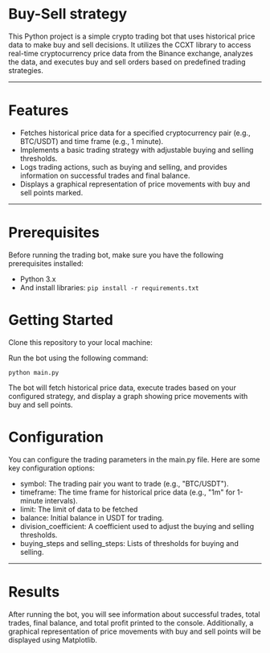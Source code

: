# Buy-Sell strategy

This Python project is a simple crypto trading bot that uses historical price data to make buy and sell decisions. It utilizes the CCXT library to access real-time cryptocurrency price data from the Binance exchange, analyzes the data, and executes buy and sell orders based on predefined trading strategies.
___
# Features
* Fetches historical price data for a specified cryptocurrency pair (e.g., BTC/USDT) and time frame (e.g., 1 minute).
* Implements a basic trading strategy with adjustable buying and selling thresholds.
* Logs trading actions, such as buying and selling, and provides information on successful trades and final balance.
* Displays a graphical representation of price movements with buy and sell points marked.

___
# Prerequisites
Before running the trading bot, make sure you have the following prerequisites installed:

* Python 3.x
* And install libraries: `pip install -r requirements.txt`

# Getting Started
Clone this repository to your local machine:

Run the bot using the following command:

`python main.py`

The bot will fetch historical price data, execute trades based on your configured strategy, and display a graph showing price movements with buy and sell points.

# Configuration
You can configure the trading parameters in the main.py file. Here are some key configuration options:

* symbol: The trading pair you want to trade (e.g., "BTC/USDT").
* timeframe: The time frame for historical price data (e.g., "1m" for 1-minute intervals).
* limit: The limit of data to be fetched
* balance: Initial balance in USDT for trading.
* division_coefficient: A coefficient used to adjust the buying and selling thresholds.
* buying_steps and selling_steps: Lists of thresholds for buying and selling.
___
# Results
After running the bot, you will see information about successful trades, total trades, final balance, and total profit printed to the console. Additionally, a graphical representation of price movements with buy and sell points will be displayed using Matplotlib.
